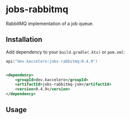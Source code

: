 # jobs-rabbitmq

RabbitMQ implementation of a job queue.

## Installation

Add dependency to your `build.gradle(.kts)` or `pom.xml`:

```kotlin
api("dev.kaccelero:jobs-rabbitmq:0.4.9")
```

```xml

<dependency>
    <groupId>dev.kaccelero</groupId>
    <artifactId>jobs-rabbitmq-jvm</artifactId>
    <version>0.4.9</version>
</dependency>
```

## Usage



